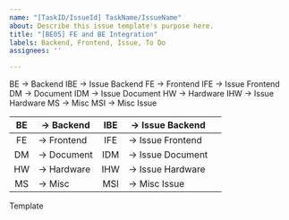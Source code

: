 ```yaml
---
name: "[TaskID/IssueId] TaskName/IssueName"
about: Describe this issue template's purpose here.
title: "[BE05] FE and BE Integration"
labels: Backend, Frontend, Issue, To Do
assignees: ''

---
```

BE	-> Backend	IBE	-> Issue Backend
FE	-> Frontend	IFE	-> Issue Frontend
DM	-> Document	IDM	-> Issue Document
HW	-> Hardware	IHW	-> Issue Hardware
MS	-> Misc	    MSI	-> Misc Issue


| BE | -> Backend  | IBE | -> Issue Backend  |   |
|:--:|-------------|:---:|-------------------|---|
| FE | -> Frontend | IFE | -> Issue Frontend |   |
| DM | -> Document | IDM | -> Issue Document |   |
| HW | -> Hardware | IHW | -> Issue Hardware |   |
| MS | -> Misc     | MSI | -> Misc Issue     |   |

Template
